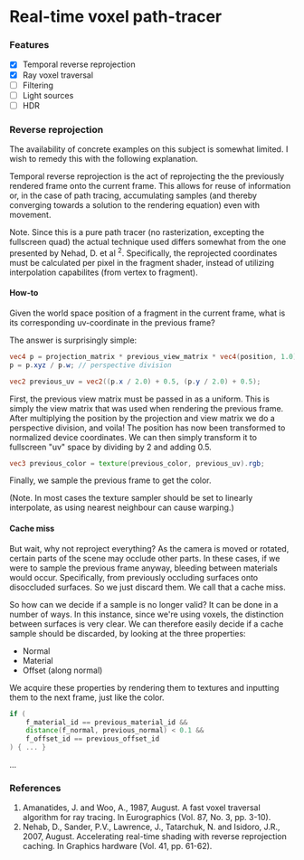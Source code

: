 # Real-time voxel path-tracer

### Features
- [x] Temporal reverse reprojection
- [x] Ray voxel traversal
- [ ] Filtering
- [ ] Light sources
- [ ] HDR

### Reverse reprojection

The availability of concrete examples on this subject is somewhat limited. I wish to remedy this with the following explanation.

Temporal reverse reprojection is the act of reprojecting the the previously rendered frame onto the current frame. This allows for reuse of information or, in the case of path tracing, accumulating samples (and thereby converging towards a solution to the rendering equation) even with movement.

Note. Since this is a pure path tracer (no rasterization, excepting the fullscreen quad) the actual technique used differs somewhat from the one presented by Nehad, D. et al <sup>2</sup>. Specifically, the reprojected coordinates must be calculated per pixel in the fragment shader, instead of utilizing interpolation capabilites (from vertex to fragment).

#### How-to
Given the world space position of a fragment in the current frame, what is its corresponding uv-coordinate in the previous frame?

The answer is surprisingly simple:

~~~~glsl
vec4 p = projection_matrix * previous_view_matrix * vec4(position, 1.0);
p = p.xyz / p.w; // perspective division

vec2 previous_uv = vec2((p.x / 2.0) + 0.5, (p.y / 2.0) + 0.5);
~~~~

First, the previous view matrix must be passed in as a uniform. This is simply the view matrix that was used when rendering the previous frame. After multiplying the position by the projection and view matrix we do a perspective division, and voila! The position has now been transformed to normalized device coordinates. We can then simply transform it to fullscreen "uv" space by dividing by 2 and adding 0.5.

~~~~glsl
vec3 previous_color = texture(previous_color, previous_uv).rgb;
~~~~
Finally, we sample the previous frame to get the color.

(Note. In most cases the texture sampler should be set to linearly interpolate, as using nearest neighbour can cause warping.)

#### Cache miss
But wait, why not reproject everything?
As the camera is moved or rotated, certain parts of the scene may occlude other parts. In these cases, if we were to sample the previous frame anyway, bleeding between materials would occur. Specifically, from previously occluding surfaces onto disoccluded surfaces. So we just discard them. We call that a cache miss.

So how can we decide if a sample is no longer valid? It can be done in a number of ways. In this instance, since we're using voxels, the distinction between surfaces is very clear. We can therefore easily decide if a cache sample should be discarded, by looking at the three properties:

 - Normal
 - Material
 - Offset (along normal)

We acquire these properties by rendering them to textures and inputting them to the next frame, just like the color.

```glsl
if (
    f_material_id == previous_material_id &&
    distance(f_normal, previous_normal) < 0.1 &&
    f_offset_id == previous_offset_id
) { ... }
```
...

### References

1. Amanatides, J. and Woo, A., 1987, August. A fast voxel traversal algorithm for ray tracing. In Eurographics (Vol. 87, No. 3, pp. 3-10).
2. Nehab, D., Sander, P.V., Lawrence, J., Tatarchuk, N. and Isidoro, J.R., 2007, August. Accelerating real-time shading with reverse reprojection caching. In Graphics hardware (Vol. 41, pp. 61-62).
